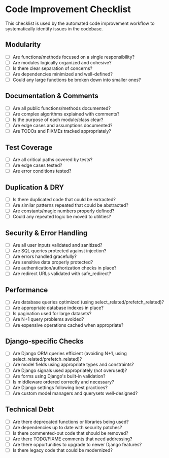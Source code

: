 # Code Improvement Checklist

This checklist is used by the automated code improvement workflow to systematically identify issues in the codebase.

## Modularity

- [ ] Are functions/methods focused on a single responsibility?
- [ ] Are modules logically organized and cohesive?
- [ ] Is there clear separation of concerns?
- [ ] Are dependencies minimized and well-defined?
- [ ] Could any large functions be broken down into smaller ones?

## Documentation & Comments

- [ ] Are all public functions/methods documented?
- [ ] Are complex algorithms explained with comments?
- [ ] Is the purpose of each module/class clear?
- [ ] Are edge cases and assumptions documented?
- [ ] Are TODOs and FIXMEs tracked appropriately?

## Test Coverage

- [ ] Are all critical paths covered by tests?
- [ ] Are edge cases tested?
- [ ] Are error conditions tested?

## Duplication & DRY

- [ ] Is there duplicated code that could be extracted?
- [ ] Are similar patterns repeated that could be abstracted?
- [ ] Are constants/magic numbers properly defined?
- [ ] Could any repeated logic be moved to utilities?

## Security & Error Handling

- [ ] Are all user inputs validated and sanitized?
- [ ] Are SQL queries protected against injection?
- [ ] Are errors handled gracefully?
- [ ] Are sensitive data properly protected?
- [ ] Are authentication/authorization checks in place?
- [ ] Are redirect URLs validated with safe_redirect?

## Performance

- [ ] Are database queries optimized (using select_related/prefetch_related)?
- [ ] Are appropriate database indexes in place?
- [ ] Is pagination used for large datasets?
- [ ] Are N+1 query problems avoided?
- [ ] Are expensive operations cached when appropriate?

## Django-specific Checks

- [ ] Are Django ORM queries efficient (avoiding N+1, using select_related/prefetch_related)?
- [ ] Are model fields using appropriate types and constraints?
- [ ] Are Django signals used appropriately (not overused)?
- [ ] Are forms using Django's built-in validation?
- [ ] Is middleware ordered correctly and necessary?
- [ ] Are Django settings following best practices?
- [ ] Are custom model managers and querysets well-designed?

## Technical Debt

- [ ] Are there deprecated functions or libraries being used?
- [ ] Are dependencies up to date with security patches?
- [ ] Is there commented-out code that should be removed?
- [ ] Are there TODO/FIXME comments that need addressing?
- [ ] Are there opportunities to upgrade to newer Django features?
- [ ] Is there legacy code that could be modernized?
